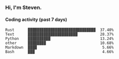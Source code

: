 ### Hi, I'm Steven.

#### Coding activity (past 7 days)
```
Rust      ▓▓▓▓▓▓▓▓▓▓▓▓▓▓▓▓▓▓▓▓▓▓▓▓▓▓▓▓▓▓  37.40%
Text      ▓▓▓▓▓▓▓▓▓▓▓▓▓▓▓▓▓▓▓▓▓▓          28.37%
Python    ▓▓▓▓▓▓▓▓▓▓                      13.24%
other     ▓▓▓▓▓▓▓▓                        10.68%
Markdown  ▓▓▓▓                             5.66%
Bash      ▓▓▓                              4.66%
```
